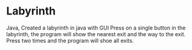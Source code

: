 # Labyrinth
Java, Created a labyrinth in java with GUI
Press on a single button in the labyrinth, the program will show the nearest exit and the way to the exit. Press two times and the program will shoe all exits.
